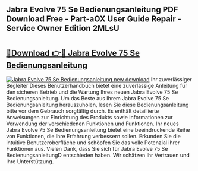 ## Jabra Evolve 75 Se Bedienungsanleitung PDF Download Free - Part-aOX User Guide Repair - Service Owner Edition 2MLsU

# <h2><a href="http://df5mnu.blite.top/?on=Jabra+Evolve+75+Se+Bedienungsanleitung">🔗Download 👉🔴 Jabra Evolve 75 Se Bedienungsanleitung</a></h2>

[![Jabra Evolve 75 Se Bedienungsanleitung new download](https://i.imgur.com/lujVjoI.png)](http://df5mnu.blite.top/?on=Jabra+Evolve+75+Se+Bedienungsanleitung)
Ihr zuverlässiger Begleiter Dieses Benutzerhandbuch bietet eine zuverlässige Anleitung für den sicheren Betrieb und die Wartung Ihres neuen Jabra Evolve 75 Se Bedienungsanleitung. Um das Beste aus Ihrem Jabra Evolve 75 Se Bedienungsanleitung herauszuholen, lesen Sie diese Bedienungsanleitung bitte vor dem Gebrauch sorgfältig durch. Es enthält detaillierte Anweisungen zur Einrichtung des Produkts sowie Informationen zur Verwendung der verschiedenen Funktionen und Funktionen. Ihr neues Jabra Evolve 75 Se Bedienungsanleitung bietet eine beeindruckende Reihe von Funktionen, die Ihre Erfahrung verbessern sollen. Erkunden Sie die intuitive Benutzeroberfläche und schöpfen Sie das volle Potenzial ihrer Funktionen aus. Vielen Dank, dass Sie sich für Jabra Evolve 75 Se BedienungsanleitungD entschieden haben. Wir schätzen Ihr Vertrauen und Ihre Unterstützung.
